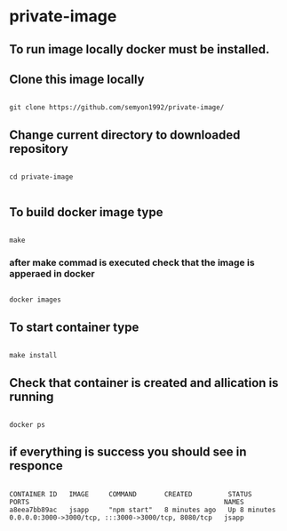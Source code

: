 # private-image

## To run image locally docker must be installed.

## Clone this image locally 
<pre><code>
git clone https://github.com/semyon1992/private-image/
</pre></code>
## Change current directory to downloaded repository 
<pre><code>
cd private-image
 
</code></pre>
## To build docker image type
<pre><code>
make 
</code></pre>

### after make commad is executed check that the image is apperaed in docker 
<pre><code>
docker images
</code></pre>
## To start container type 
<pre><code>
make install 
</code></pre>
## Check that container is created and allication is running 
<pre><code>
docker ps
</code></pre>
## if everything is success you should see in responce 
 <pre><code>
CONTAINER ID   IMAGE     COMMAND       CREATED         STATUS         PORTS                                                 NAMES
a8eea7bb89ac   jsapp     "npm start"   8 minutes ago   Up 8 minutes   0.0.0.0:3000->3000/tcp, :::3000->3000/tcp, 8080/tcp   jsapp
</code></pre>
